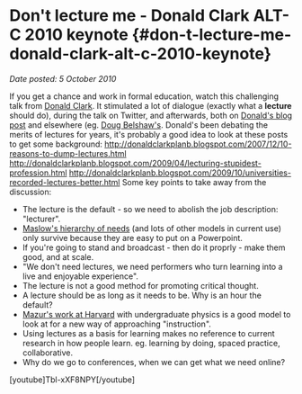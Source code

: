 # Don't lecture me - Donald Clark ALT-C 2010 keynote {#don-t-lecture-me-donald-clark-alt-c-2010-keynote}

_Date posted: 5 October 2010_

If you get a chance and work in formal education, watch this challenging talk from [Donald Clark](http://donaldclarkplanb.blogspot.com/). It stimulated a lot of dialogue (exactly what a **lecture** should do), during the talk on Twitter, and afterwards, both on [Donald's blog post](http://donaldclarkplanb.blogspot.com/2010/09/tweckled-at-alt_10.html) and elsewhere (eg. [Doug Belshaw's](http://dougbelshaw.com/blog/2010/09/11/a-response-to-donald-clarks-altc2010-keynote/). Donald's been debating the merits of lectures for years, it's probably a good idea to look at these posts to get some background: http://donaldclarkplanb.blogspot.com/2007/12/10-reasons-to-dump-lectures.html http://donaldclarkplanb.blogspot.com/2009/04/lecturing-stupidest-profession.html http://donaldclarkplanb.blogspot.com/2009/10/universities-recorded-lectures-better.html Some key points to take away from the discussion:

*   The lecture is the default - so we need to abolish the job description: "lecturer".
*   [Maslow's hierarchy of needs](http://en.wikipedia.org/wiki/Maslow's_hierarchy_of_needs) (and lots of other models in current use) only survive because they are easy to put on a Powerpoint.
*   If you're going to stand and broadcast - then do it proprly - make them good, and at scale.
*   "We don't need lectures, we need performers who turn learning into a live and enjoyable experience".
*   The lecture is not a good method for promoting critical thought.
*   A lecture should be as long as it needs to be. Why is an hour the default?
*   [Mazur's work at Harvard](http://www.turning-talk.com/mazur/article-intro-jun09) with undergraduate physics is a good model to look at for a new way of approaching "instruction".
*   Using lectures as a basis for learning makes no reference to current research in how people learn. eg. learning by doing, spaced practice, collaborative.
*   Why do we go to conferences, when we can get what we need online?

[youtube]Tbl-xXF8NPY[/youtube]